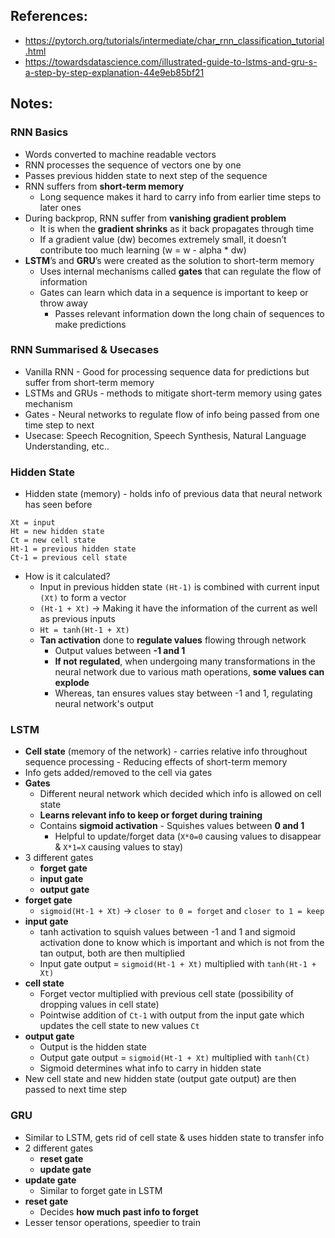 ## References:

- https://pytorch.org/tutorials/intermediate/char_rnn_classification_tutorial.html
- https://towardsdatascience.com/illustrated-guide-to-lstms-and-gru-s-a-step-by-step-explanation-44e9eb85bf21

## Notes:


### RNN Basics
- Words converted to machine readable vectors
- RNN processes the sequence of vectors one by one
- Passes previous hidden state to next step of the sequence
- RNN suffers from **short-term memory**
    - Long sequence makes it hard to carry info from earlier time steps to later ones
- During backprop, RNN suffer from **vanishing gradient problem** 
    - It is when the **gradient shrinks** as it back propagates through time
    - If a gradient value (dw) becomes extremely small, it doesn’t contribute too much learning (w = w - alpha * dw)
- **LSTM**’s and **GRU**’s were created as the solution to short-term memory
    - Uses internal mechanisms called **gates** that can regulate the flow of information
    - Gates can learn which data in a sequence is important to keep or throw away
        - Passes relevant information down the long chain of sequences to make predictions


### RNN Summarised & Usecases
- Vanilla RNN - Good for processing sequence data for predictions but suffer from short-term memory
- LSTMs and GRUs - methods to mitigate short-term memory using gates mechanism
- Gates - Neural networks to regulate flow of info being passed from one time step to next
- Usecase: Speech Recognition, Speech Synthesis, Natural Language Understanding, etc..


### Hidden State
- Hidden state (memory) - holds info of previous data that neural network has seen before
```
Xt = input
Ht = new hidden state
Ct = new cell state
Ht-1 = previous hidden state
Ct-1 = previous cell state
```
- How is it calculated?
    - Input in previous hidden state `(Ht-1)` is combined with current input `(Xt)` to form a vector
    - `(Ht-1 + Xt)` -> Making it have the information of the current as well as previous inputs
    - `Ht = tanh(Ht-1 + Xt)` 
    - **Tan activation** done to **regulate values** flowing through network
        - Output values between **-1 and 1**
        - **If not regulated**, when undergoing many transformations in the neural network due to various math operations, **some values can explode**
        - Whereas, tan ensures values stay between -1 and 1, regulating neural network's output


### LSTM
- **Cell state** (memory of the network) - carries relative info throughout sequence processing - Reducing effects of short-term memory
- Info gets added/removed to the cell via gates
- **Gates** 
    - Different neural network which decided which info is allowed on cell state
    - **Learns relevant info to keep or forget during training**
    - Contains **sigmoid activation** - Squishes values between **0 and 1**
        - Helpful to update/forget data (`X*0=0` causing values to disappear & `X*1=X` causing values to stay)
- 3 different gates
    - **forget gate**
    - **input gate**
    - **output gate**
- **forget gate**
    - `sigmoid(Ht-1 + Xt)` -> `closer to 0 = forget` and `closer to 1 = keep`
- **input gate** 
    - tanh activation to squish values between -1 and 1 and sigmoid activation done to know which is important and which is not from the tan output, both are then multiplied
    - Input gate output = `sigmoid(Ht-1 + Xt)` multiplied with `tanh(Ht-1 + Xt)`
- **cell state**
    - Forget vector multiplied with previous cell state (possibility of dropping values in cell state)
    - Pointwise addition of `Ct-1` with output from the input gate which updates the cell state to new values `Ct`
- **output gate**
    - Output is the hidden state
    - Output gate output = `sigmoid(Ht-1 + Xt)` multiplied with `tanh(Ct)` 
    - Sigmoid determines what info to carry in hidden state
- New cell state and new hidden state (output gate output) are then passed to next time step


### GRU
- Similar to LSTM, gets rid of cell state & uses hidden state to transfer info
- 2 different gates
    - **reset gate**
    - **update gate**
- **update gate**
    - Similar to forget gate in LSTM
- **reset gate**
    - Decides **how much past info to forget**
- Lesser tensor operations, speedier to train
